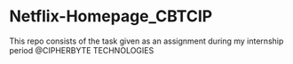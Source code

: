 # Netflix-Homepage_CBTCIP
This repo consists of the task given as an assignment during my internship period @CIPHERBYTE TECHNOLOGIES
